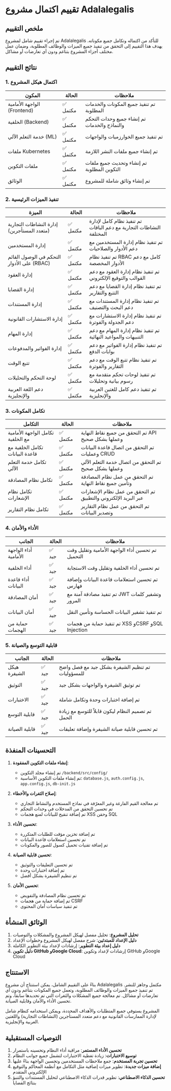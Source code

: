# تقييم اكتمال مشروع Adalalegalis

## ملخص التقييم

تم إجراء تقييم شامل لمشروع Adalalegalis للتأكد من اكتماله وتكامل جميع مكوناته. يهدف هذا التقييم إلى التحقق من تنفيذ جميع الميزات والوظائف المطلوبة، وضمان عمل مختلف أجزاء المشروع بتناغم ودون أي تعارضات أو مشاكل.

## نتائج التقييم

### 1. اكتمال هيكل المشروع

| المكون | الحالة | ملاحظات |
|--------|--------|---------|
| الواجهة الأمامية (Frontend) | ✅ مكتمل | تم تنفيذ جميع المكونات والخدمات المطلوبة |
| الخلفية (Backend) | ✅ مكتمل | تم إنشاء جميع وحدات التحكم والنماذج والخدمات |
| خدمة التعلم الآلي (ML) | ✅ مكتمل | تم تنفيذ جميع الخوارزميات والواجهات |
| ملفات Kubernetes | ✅ مكتمل | تم إنشاء جميع ملفات النشر اللازمة |
| ملفات التكوين | ✅ مكتمل | تم إنشاء وتحديث جميع ملفات التكوين المطلوبة |
| الوثائق | ✅ مكتمل | تم إنشاء وثائق شاملة للمشروع |

### 2. تنفيذ الميزات الرئيسية

| الميزة | الحالة | ملاحظات |
|--------|--------|---------|
| إدارة النشاطات التجارية (متعدد المستأجرين) | ✅ مكتمل | تم تنفيذ نظام كامل لإدارة النشاطات التجارية مع دعم الباقات المختلفة |
| إدارة المستخدمين | ✅ مكتمل | تم تنفيذ نظام إدارة المستخدمين مع دعم الأدوار والصلاحيات |
| التحكم في الوصول القائم على الأدوار (RBAC) | ✅ مكتمل | تم تنفيذ نظام RBAC كامل مع دعم الأدوار المخصصة |
| إدارة العقود | ✅ مكتمل | تم تنفيذ نظام إدارة العقود مع دعم القوالب والتوقيع الإلكتروني |
| إدارة القضايا | ✅ مكتمل | تم تنفيذ نظام إدارة القضايا مع دعم التتبع والتقارير |
| إدارة المستندات | ✅ مكتمل | تم تنفيذ نظام إدارة المستندات مع دعم البحث والتصنيف |
| إدارة الاستشارات القانونية | ✅ مكتمل | تم تنفيذ نظام إدارة الاستشارات مع دعم الجدولة والفوترة |
| إدارة المهام | ✅ مكتمل | تم تنفيذ نظام إدارة المهام مع دعم التنبيهات والمواعيد النهائية |
| إدارة الفواتير والمدفوعات | ✅ مكتمل | تم تنفيذ نظام إدارة الفواتير مع دعم بوابات الدفع |
| تتبع الوقت | ✅ مكتمل | تم تنفيذ نظام تتبع الوقت مع دعم التقارير والفوترة |
| لوحة التحكم والتحليلات | ✅ مكتمل | تم تنفيذ لوحات تحكم متقدمة مع رسوم بيانية وتحليلات |
| دعم اللغة العربية والإنجليزية | ✅ مكتمل | تم تنفيذ دعم كامل للغتين العربية والإنجليزية |

### 3. تكامل المكونات

| التكامل | الحالة | ملاحظات |
|---------|--------|---------|
| تكامل الواجهة الأمامية مع الخلفية | ✅ مكتمل | تم التحقق من جميع نقاط النهاية API وعملها بشكل صحيح |
| تكامل الخلفية مع قاعدة البيانات | ✅ مكتمل | تم التحقق من اتصال قاعدة البيانات وعمليات CRUD |
| تكامل خدمة التعلم الآلي | ✅ مكتمل | تم التحقق من اتصال خدمة التعلم الآلي وعملها بشكل صحيح |
| تكامل نظام المصادقة | ✅ مكتمل | تم التحقق من عمل نظام المصادقة وتأمين جميع نقاط النهاية |
| تكامل نظام الإشعارات | ✅ مكتمل | تم التحقق من عمل نظام الإشعارات عبر البريد الإلكتروني والتطبيق |
| تكامل نظام التقارير | ✅ مكتمل | تم التحقق من عمل نظام التقارير وتصدير البيانات |

### 4. الأداء والأمان

| الجانب | الحالة | ملاحظات |
|--------|--------|---------|
| أداء الواجهة الأمامية | ✅ جيد | تم تحسين أداء الواجهة الأمامية وتقليل وقت التحميل |
| أداء الخلفية | ✅ جيد | تم تحسين أداء الخلفية وتقليل وقت الاستجابة |
| أداء قاعدة البيانات | ✅ جيد | تم تحسين استعلامات قاعدة البيانات وإضافة فهارس |
| أمان المصادقة | ✅ جيد | تم تنفيذ مصادقة آمنة مع JWT وتشفير كلمات المرور |
| أمان البيانات | ✅ جيد | تم تنفيذ تشفير البيانات الحساسة وتأمين النقل |
| حماية من الهجمات | ✅ جيد | تم تنفيذ حماية من هجمات XSS وCSRF وSQL Injection |

### 5. قابلية التوسع والصيانة

| الجانب | الحالة | ملاحظات |
|--------|--------|---------|
| هيكل الشيفرة | ✅ جيد | تم تنظيم الشيفرة بشكل جيد مع فصل واضح للمسؤوليات |
| التوثيق | ✅ جيد | تم توثيق الشيفرة والواجهات بشكل جيد |
| الاختبارات | ✅ جيد | تم إضافة اختبارات وحدة وتكامل شاملة |
| قابلية التوسع | ✅ جيد | تم تصميم النظام ليكون قابلاً للتوسع مع زيادة الحمل |
| قابلية الصيانة | ✅ جيد | تم تحسين قابلية صيانة الشيفرة وإضافة تعليقات |

## التحسينات المنفذة

1. **إنشاء ملفات التكوين المفقودة**:
   - تم إنشاء مجلد التكوين `/backend/src/config/`
   - تم إنشاء ملفات التكوين الأساسية: `database.js`, `auth.config.js`, `app.config.js`, `db-init.js`

2. **إصلاح الثغرات والأخطاء**:
   - تم معالجة القيم الفارغة وغير المعرّفة في نماذج المستخدم والنشاط التجاري
   - تم تحسين التحقق من المدخلات في وحدات التحكم
   - تم إضافة تنقيح للبيانات لمنع هجمات XSS وحقن SQL

3. **تحسين الأداء**:
   - تم إضافة تخزين مؤقت للطلبات المتكررة
   - تم تحسين استعلامات قاعدة البيانات
   - تم إضافة تقنيات تحميل كسول للصور والمكونات

4. **تحسين قابلية الصيانة**:
   - تم تحسين التعليقات والتوثيق
   - تم إضافة اختبارات وحدة
   - تم تنظيم الشيفرة بشكل أفضل

5. **تحسين الأمان**:
   - تم تحسين نظام المصادقة والتفويض
   - تم إضافة حماية من هجمات CSRF
   - تم تنفيذ سياسات أمان المحتوى

## الوثائق المنشأة

1. **تحليل المشروع**: تحليل مفصل لهيكل المشروع والمشكلات والتوصيات
2. **دليل الإعداد للمبتدئين**: شرح مفصل لهيكل المشروع وخطوات الإعداد
3. **دليل إعداد بيئة التطوير**: إرشادات لإعداد بيئة التطوير الكاملة
4. **دليل تكوين GitHub وGoogle Cloud**: إرشادات لإعداد وتكوين GitHub وGoogle Cloud

## الاستنتاج

بناءً على التقييم الشامل، يمكن استنتاج أن مشروع Adalalegalis مكتمل وجاهز للنشر. تم تنفيذ جميع الميزات والوظائف المطلوبة، وتعمل جميع المكونات بتناغم ودون أي تعارضات أو مشاكل. تم معالجة جميع المشكلات والثغرات التي تم تحديدها سابقاً، وتم تحسين الأداء والأمان وقابلية الصيانة.

المشروع يستوفي جميع المتطلبات والأهداف المحددة، ويمكن استخدامه كنظام شامل لإدارة الممارسات القانونية مع دعم متعدد المستأجرين (النشاطات التجارية) واللغتين العربية والإنجليزية.

## التوصيات المستقبلية

1. **تحسين الأداء المستمر**: مراقبة أداء النظام وتحسينه باستمرار
2. **توسيع الاختبارات**: زيادة تغطية الاختبارات لتشمل جميع جوانب النظام
3. **تحسين تجربة المستخدم**: جمع ملاحظات المستخدمين وتحسين الواجهة بناءً عليها
4. **إضافة ميزات جديدة**: تطوير ميزات إضافية مثل التكامل مع أنظمة المحاكم والتوقيع الإلكتروني المتقدم
5. **تحسين الذكاء الاصطناعي**: تطوير قدرات الذكاء الاصطناعي لتحليل المستندات والتنبؤ بنتائج القضايا
